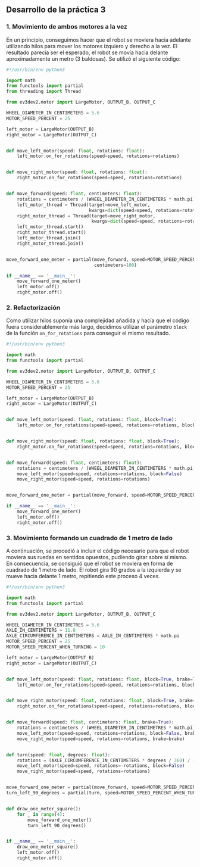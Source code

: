 ## Desarrollo de la práctica 3

### 1. Movimiento de ambos motores a la vez

En un principio, conseguimos hacer que el robot se moviera hacia adelante
utilizando hilos para mover los motores
izquiero y derecho a la vez. El resultado parecía ser el esperado, el robot
se movía hacia delante aproximadamente un metro (3 baldosas). Se utilizó el
siguiente código:

```python
#!/usr/bin/env python3

import math
from functools import partial
from threading import Thread

from ev3dev2.motor import LargeMotor, OUTPUT_B, OUTPUT_C

WHEEL_DIAMETER_IN_CENTIMETERS = 5.6
MOTOR_SPEED_PERCENT = 25

left_motor = LargeMotor(OUTPUT_B)
right_motor = LargeMotor(OUTPUT_C)


def move_left_motor(speed: float, rotations: float):
    left_motor.on_for_rotations(speed=speed, rotations=rotations)


def move_right_motor(speed: float, rotations: float):
    right_motor.on_for_rotations(speed=speed, rotations=rotations)


def move_forward(speed: float, centimeters: float):
    rotations = centimeters / (WHEEL_DIAMETER_IN_CENTIMETERS * math.pi)
    left_motor_thread = Thread(target=move_left_motor,
                               kwargs=dict(speed=speed, rotations=rotations))
    right_motor_thread = Thread(target=move_right_motor,
                                kwargs=dict(speed=speed, rotations=rotations))
    left_motor_thread.start()
    right_motor_thread.start()
    left_motor_thread.join()
    right_motor_thread.join()


move_forward_one_meter = partial(move_forward, speed=MOTOR_SPEED_PERCENT,
                                 centimeters=100)

if __name__ == '__main__':
    move_forward_one_meter()
    left_motor.off()
    right_motor.off()

```

### 2. Refactorización 

Como utilizar hilos suponía una complejidad añadida y hacía que el código fuera considerablemente
más largo, decidimos utilizar el parámetro `block` de la función `on_for_rotations` para conseguir
el mismo resultado.

```python
#!/usr/bin/env python3

import math
from functools import partial

from ev3dev2.motor import LargeMotor, OUTPUT_B, OUTPUT_C

WHEEL_DIAMETER_IN_CENTIMETERS = 5.6
MOTOR_SPEED_PERCENT = 25

left_motor = LargeMotor(OUTPUT_B)
right_motor = LargeMotor(OUTPUT_C)


def move_left_motor(speed: float, rotations: float, block=True):
    left_motor.on_for_rotations(speed=speed, rotations=rotations, block=block)


def move_right_motor(speed: float, rotations: float, block=True):
    right_motor.on_for_rotations(speed=speed, rotations=rotations, block=block)


def move_forward(speed: float, centimeters: float):
    rotations = centimeters / (WHEEL_DIAMETER_IN_CENTIMETERS * math.pi)
    move_left_motor(speed=speed, rotations=rotations, block=False)
    move_right_motor(speed=speed, rotations=rotations)


move_forward_one_meter = partial(move_forward, speed=MOTOR_SPEED_PERCENT, centimeters=100)

if __name__ == '__main__':
    move_forward_one_meter()
    left_motor.off()
    right_motor.off()

```

### 3. Movimiento formando un cuadrado de 1 metro de lado

A continuación, se procedió a incluir el código necesario para que el robot moviera sus ruedas 
en sentidos opuestos, pudiendo girar sobre sí mismo. En consecuencia, se consiguió que el robot
se moviera en forma de cuadrado de 1 metro de lado. El robot gira 90 grados a la izquierda y se mueve
hacia delante 1 metro, repitiendo este proceso 4 veces. 

```python
#!/usr/bin/env python3

import math
from functools import partial

from ev3dev2.motor import LargeMotor, OUTPUT_B, OUTPUT_C

WHEEL_DIAMETER_IN_CENTIMETRES = 5.6
AXLE_IN_CENTIMETERS = 11.8
AXLE_CIRCUMFERENCE_IN_CENTIMETERS = AXLE_IN_CENTIMETERS * math.pi
MOTOR_SPEED_PERCENT = 25
MOTOR_SPEED_PERCENT_WHEN_TURNING = 10

left_motor = LargeMotor(OUTPUT_B)
right_motor = LargeMotor(OUTPUT_C)


def move_left_motor(speed: float, rotations: float, block=True, brake=True):
    left_motor.on_for_rotations(speed=speed, rotations=rotations, block=block, brake=brake)


def move_right_motor(speed: float, rotations: float, block=True, brake=True):
    right_motor.on_for_rotations(speed=speed, rotations=rotations, block=block, brake=brake)


def move_forward(speed: float, centimeters: float, brake=True):
    rotations = centimeters / (WHEEL_DIAMETER_IN_CENTIMETRES * math.pi)
    move_left_motor(speed=speed, rotations=rotations, block=False, brake=brake)
    move_right_motor(speed=speed, rotations=rotations, brake=brake)


def turn(speed: float, degrees: float):
    rotations = (AXLE_CIRCUMFERENCE_IN_CENTIMETERS * degrees / 360) / (WHEEL_DIAMETER_IN_CENTIMETRES * math.pi)
    move_left_motor(speed=speed, rotations=-rotations, block=False)
    move_right_motor(speed=speed, rotations=rotations)


move_forward_one_meter = partial(move_forward, speed=MOTOR_SPEED_PERCENT, centimeters=100)
turn_left_90_degrees = partial(turn, speed=MOTOR_SPEED_PERCENT_WHEN_TURNING, degrees=90)


def draw_one_meter_square():
    for _ in range(4):
        move_forward_one_meter()
        turn_left_90_degrees()


if __name__ == '__main__':
    draw_one_meter_square()
    left_motor.off()
    right_motor.off()

```

